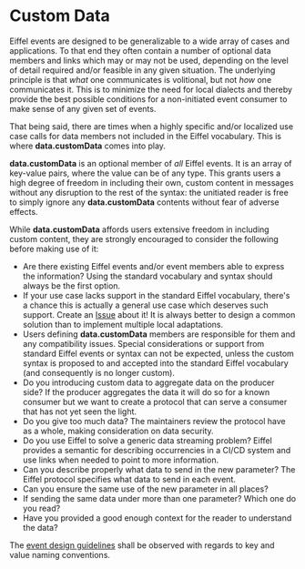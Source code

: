 <!---
   Copyright 2017-2022 Ericsson AB.
   For a full list of individual contributors, please see the commit history.

   Licensed under the Apache License, Version 2.0 (the "License");
   you may not use this file except in compliance with the License.
   You may obtain a copy of the License at

       http://www.apache.org/licenses/LICENSE-2.0

   Unless required by applicable law or agreed to in writing, software
   distributed under the License is distributed on an "AS IS" BASIS,
   WITHOUT WARRANTIES OR CONDITIONS OF ANY KIND, either express or implied.
   See the License for the specific language governing permissions and
   limitations under the License.
--->

# Custom Data
Eiffel events are designed to be generalizable to a wide array of cases and applications. To that end they often contain a number of optional data members and links which may or may not be used, depending on the level of detail required and/or feasible in any given situation. The underlying principle is that _what_ one communicates is volitional, but not _how_ one communicates it. This is to minimize the need for local dialects and thereby provide the best possible conditions for a non-initiated event consumer to make sense of any given set of events.

That being said, there are times when a highly specific and/or localized use case calls for data members not included in the Eiffel vocabulary. This is where __data.customData__ comes into play.

__data.customData__ is an optional member of _all_ Eiffel events. It is an array of key-value pairs, where the value can be of any type. This grants users a high degree of freedom in including their own, custom content in messages without any disruption to the rest of the syntax: the unitiated reader is free to simply ignore any __data.customData__ contents without fear of adverse effects.

While __data.customData__ affords users extensive freedom in including custom content, they are strongly encouraged to consider the following before making use of it:

* Are there existing Eiffel events and/or event members able to express the information? Using the standard vocabulary and syntax should always be the first option.
* If your use case lacks support in the standard Eiffel vocabulary, there's a chance this is actually a general use case which deserves such support. Create an [Issue](https://github.com/Ericsson/eiffel/issues) about it! It is always better to design a common solution than to implement multiple local adaptations.
* Users defining __data.customData__ members are responsible for them and any compatibility issues. Special considerations or support from standard Eiffel events or syntax can not be expected, unless the custom syntax is proposed to and accepted into the standard Eiffel vocabulary (and consequently is no longer custom).
* Do you introducing custom data to aggregate data on the producer side? If the
  producer aggregates the data it will do so for a known consumer but we want to
  create a protocol that can serve a consumer that has not yet seen the
  light.
* Do you give too much data? The maintainers review the protocol have as a whole,
  making consideration on data security.
* Do you use Eiffel to solve a generic data streaming problem? Eiffel provides
  a semantic for describing occurrencies in a CI/CD system and use links when
  needed to point to more information.
* Can you describe properly what data to send in the new parameter? The Eiffel
  protocol specifies what data to send in each event.
* Can you ensure the same use of the new parameter in all places?
* If sending the same data under more than one parameter? Which one do you read?
* Have you provided a good enough context for the reader to understand the data?

The [event design guidelines](../eiffel-syntax-and-usage/event-design-guidelines.md) shall be observed with regards to key and value naming conventions.
